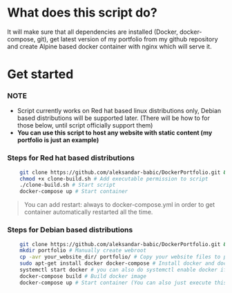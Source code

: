 # What does this script do?
 It will make sure that all dependencies are installed (Docker, docker-compose, git), get latest version of my portfolio from my github repository and create Alpine based docker container with nginx which will serve it.
# Get started
### NOTE
- Script currently works on Red hat based linux distributions only, Debian based distributions will be supported later. (There will be how to for those below, until script officially support them)
- **You can use this script to host any website with static content (my portfolio is just an example)**

### Steps for Red hat based distributions
```bash
    git clone https://github.com/aleksandar-babic/DockerPortfolio.git && cd DockerPortfolio
    chmod +x clone-build.sh # Add executable permission to script
    ./clone-build.sh # Start script
    docker-compose up # Start container
```
> You can add restart: always to docker-compose.yml in order to get container automatically restarted all the time.

### Steps for Debian based distributions
```bash
    git clone https://github.com/aleksandar-babic/DockerPortfolio.git && cd DockerPortfolio
    mkdir portfolio # Manually create webroot
    cp -avr your_website_dir/ portfolio/ # Copy your website files to portfolio directory
    sudo apt-get install docker docker-compose # Install docker and docker-compose dependency
    systemctl start docker # you can also do systemctl enable docker if you want it to start on boot
    docker-compose build # Build docker image
    docker-compose up # Start container (You can also just execute this, without build command above)
```
